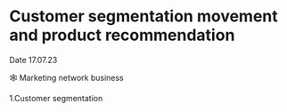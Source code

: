 # Customer segmentation movement and product recommendation 

Date 17.07.23

:spider_web: Marketing network business

1.Customer segmentation
